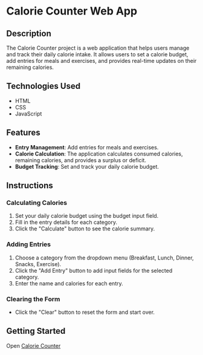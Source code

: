# Calorie Counter Web App

## Description
The Calorie Counter project is a web application that helps users manage and track their daily calorie intake. It allows users to set a calorie budget, add entries for meals and exercises, and provides real-time updates on their remaining calories.

## Technologies Used
- HTML
- CSS
- JavaScript

## Features

- **Entry Management**: Add entries for meals and exercises.
- **Calorie Calculation**: The application calculates consumed calories, remaining calories, and provides a surplus or deficit.
- **Budget Tracking**: Set and track your daily calorie budget.

## Instructions

### Calculating Calories

1. Set your daily calorie budget using the budget input field.
2. Fill in the entry details for each category.
3. Click the "Calculate" button to see the calorie summary.

### Adding Entries

1. Choose a category from the dropdown menu (Breakfast, Lunch, Dinner, Snacks, Exercise).
2. Click the "Add Entry" button to add input fields for the selected category.
3. Enter the name and calories for each entry.

### Clearing the Form

- Click the "Clear" button to reset the form and start over.

## Getting Started
Open [Calorie Counter](https://github.com/samuelcardenasg23/calorie-counter)